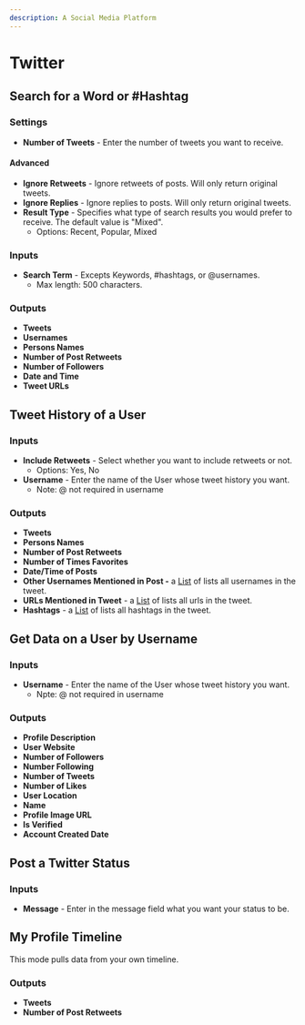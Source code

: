 ```yaml
---
description: A Social Media Platform
---
```


# Twitter

## Search for a Word or \#Hashtag

### Settings

* **Number of Tweets** - Enter the number of tweets you want to receive.

#### Advanced

* **Ignore Retweets** - Ignore retweets of posts. Will only return original tweets.
* **Ignore Replies** - Ignore replies to posts. Will only return original tweets.
* **Result Type** - Specifies what type of search results you would prefer to receive. The default value is "Mixed".
  * Options: Recent, Popular, Mixed

### Inputs

* **Search Term** - Excepts Keywords, \#hashtags, or @usernames.
  * Max length: 500 characters.

### Outputs

* **Tweets**
* **Usernames**
* **Persons Names**
* **Number of Post Retweets**
* **Number of Followers**
* **Date and Time**
* **Tweet URLs**

## Tweet History of a User

### Inputs

* **Include Retweets** - Select whether you want to include retweets or not. 
  * Options: Yes, No
* **Username** - Enter the name of the User whose tweet history you want. 
  * Note: @ not required in username

### Outputs

* **Tweets**
* **Persons Names**
* **Number of Post Retweets**
* **Number of Times Favorites**
* **Date/Time of Posts**
* **Other Usernames Mentioned in Post -** a [List](../../introduction/variables.md#lists) of lists all usernames in the tweet. 
* **URLs Mentioned in Tweet** - a [List](../../introduction/variables.md#lists) of lists all urls in the tweet. 
* **Hashtags** - a [List](../../introduction/variables.md#lists) of lists all hashtags in the tweet. 

## Get Data on a User by Username

### Inputs

* **Username** - Enter the name of the User whose tweet history you want. 
  * Npte: @ not required in username

### Outputs

* **Profile Description**
* **User Website**
* **Number of Followers**
* **Number Following**
* **Number of Tweets**
* **Number of Likes**
* **User Location**
* **Name**
* **Profile Image URL**
* **Is Verified**
* **Account Created Date**

## Post a Twitter Status

### Inputs

* **Message** - Enter in the message field what you want your status to be.

## My Profile Timeline

This mode pulls data from your own timeline.

### Outputs

* **Tweets**
* **Number of Post Retweets**

